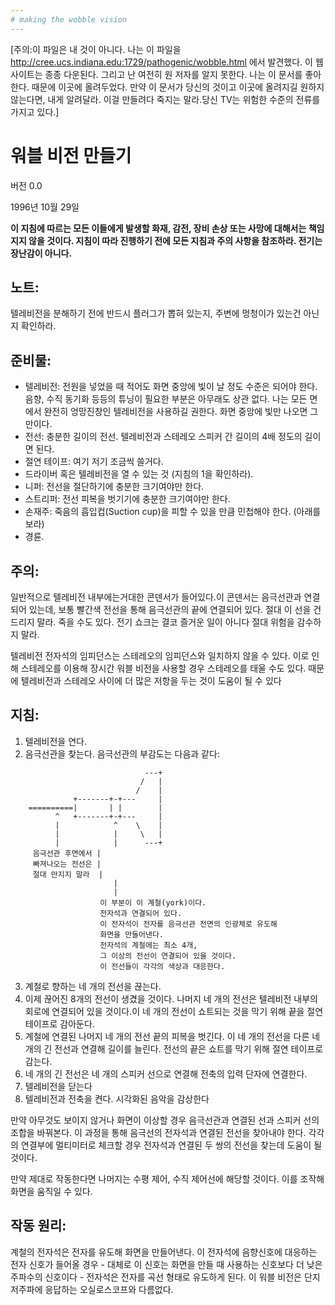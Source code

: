 ```yaml
---
# making the wobble vision
---
```

\[주의:이 파일은 내 것이 아니다. 나는 이 파일을  http://cree.ucs.indiana.edu:1729/pathogenic/wobble.html 에서 발견했다. 이 웹사이트는 종종 다운된다. 그리고 난 여전히 원 저자를 알지 못한다. 나는 이 문서를 좋아한다. 때문에 이곳에 올려두었다. 만약 이 문서가 당신의 것이고 이곳에 올려지길 원하지 않는다면, 내게 알려달라. 이걸 만들려다 죽지는 말라.당신 TV는 위험한 수준의 전류를 가지고 있다.\]

# 워블 비전 만들기

버전 0.0

1996년 10월 29일

**이 지침에 따르는 모든 이들에게 발생할 화재, 감전, 장비 손상 또는 사망에 대해서는 책임지지 않을 것이다. 지침이 따라 진행하기 전에 모든 지침과 주의 사항을 참조하라. 전기는 장난감이 아니다.**

## 노트:

텔레비전을 분해하기 전에 반드시 플러그가 뽑혀 있는지, 주변에 멍청이가 있는건 아닌지 확인하라.

## 준비물:

- 텔레비전: 전원을 넣었을 때 적어도 화면 중앙에 빛이 날 정도 수준은 되어야 한다. 음향, 수직 동기화 등등의 튜닝이 필요한 부분은 아무래도 상관 없다. 나는 모든 면에서 완전히 엉망진창인 텔레비전을 사용하길 권한다. 화면 중앙에 빛만 나오면 그만이다.
- 전선: 충분한 길이의 전선. 텔레비전과 스테레오 스피커 간 길이의 4배 정도의 길이면 된다.
- 절연 테이프: 여기 저기 조금씩 쓸거다.
- 드라이버 혹은 텔레비전을 열 수 있는 것 (지침의 1을 확인하라).
- 니퍼: 전선을 절단하기에 충분한 크기여야만 한다.
- 스트리퍼: 전선 피복을 벗기기에 충분한 크기여야만 한다.
- 손재주: 죽음의 흡입컵(Suction cup)을 피할 수 있을 만큼 민첩해야 한다. (아래를 보라)
- 경륜.

## 주의:

일반적으로 텔레비전 내부에는거대한 콘덴서가 들어있다.이 콘덴서는 음극선관과 연결되어 있는데, 보통 빨간색 전선을 통해 음극선관의 끝에 연결되어 있다. 절대 이 선을 건드리지 말라. 죽을 수도 있다. 전기 쇼크는 결코 즐거운 일이 아니다 절대 위험을 감수하지 말라.

텔레비전 전자석의 임피던스는 스테레오의 임피던스와 일치하지 않을 수 있다. 이로 인해 스테레오를 이용해 장시간 워블 비전을 사용할 경우 스테레오를 태울 수도 있다. 때문에 텔레비전과 스테레오 사이에 더 많은 저항을 두는 것이 도움이 될 수 있다

## 지침:

1. 텔레비전을 연다.
2. 음극선관을 찾는다. 음극선관의 부감도는 다음과 같다:

```
                              ---+
                             /   |
                            /    |
              +-------+-+---     |
    ==========|       | |        |
          ^   +-------+-+---     |
          |            ^    \    |
          |            |     \   |
          |            |      ---+
     음극선관 후면에서 |
     빠져나오는 전선은 |
     절대 만지지 말라  |
                       |
                       |
                    이 부분이 이 계철(york)이다.
                    전자석과 연결되어 있다.
                    이 전자석이 전자를 음극선관 전면의 인광체로 유도해
                    화면을 만들어낸다.
                    전자석의 계철에는 최소 4개,
                    그 이상의 전선이 연결되어 있을 것이다.
                    이 전선들이 각각의 색상과 대응한다.
```

3. 계철로 향하는 네 개의 전선을 끊는다.
4. 이제 끊어진 8개의 전선이 생겼을 것이다. 나머지 네 개의 전선은 텔레비전 내부의 회로에 연결되어 있을 것이다.이 네 개의 전선이 쇼트되는 것을 막기 위해 끝을 절연 테이프로 감아둔다.
5. 계철에 연결된 나머지 네 개의 전선 끝의 피복을 벗긴다. 이 네 개의 전선을 다른 네 개의 긴 전선과 연결해 길이를 늘린다. 전선의 끝은 쇼트를 막기 위해 절연 테이프로 감는다.
6. 네 개의 긴 전선은 네 개의 스피커 선으로 연결해 전축의 입력 단자에 연결한다.
7. 텔레비전을 닫는다
8. 텔레비전과 전축을 켠다. 시각화된 음악을 감상한다

만약 아무것도 보이지 않거나 화면이 이상할 경우 음극선관과 연결된 선과 스피커 선의 조합을 바꿔본다. 이 과정을 통해 음극선의 전자석과 연결된 전선을 찾아내야 한다. 각각의 연결부에 멀티미터로 체크할 경우 전자석과 연결된 두 쌍의 전선을 찾는데 도움이 될 것이다.

만약 제대로 작동한다면 나머지는 수평 제어, 수직 제어선에 해당할 것이다. 이를 조작해 화면을 움직일 수 있다.

## 작동 원리:

계철의 전자석은 전자를 유도해 화면을 만들어낸다. 이 전자석에 음향신호에 대응하는 전자 신호가 들어올 경우 - 대체로 이 신호는 화면을 만들 때 사용하는 신호보다 더 낮은 주파수의 신호이다 - 전자석은 전자를 곡선 형태로 유도하게 된다. 이 워블 비전은 단지 저주파에 응답하는 오실로스코프와 다름없다.
